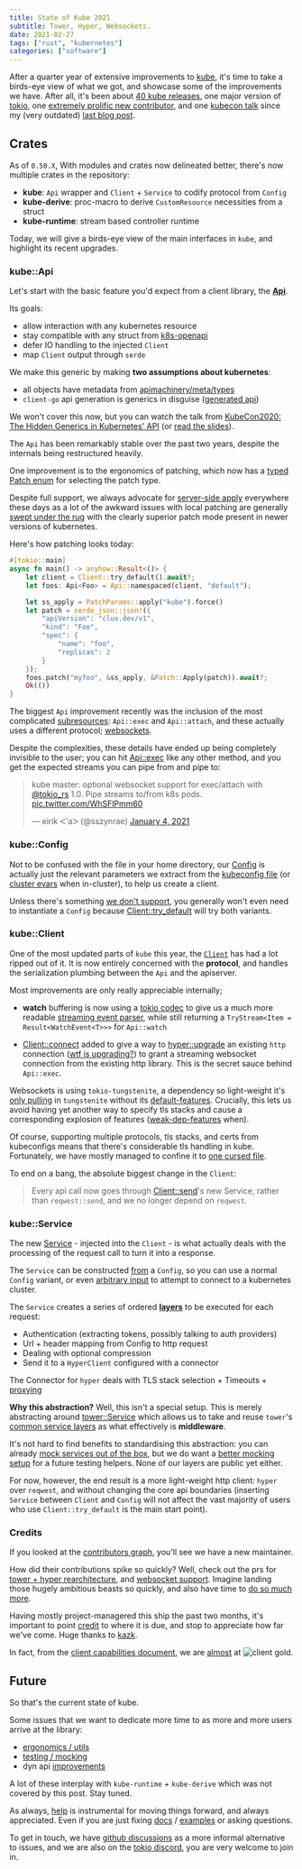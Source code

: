 ```yaml
---
title: State of Kube 2021
subtitle: Tower, Hyper, Websockets.
date: 2021-02-27
tags: ["rust", "kubernetes"]
categories: ["software"]
---
```


After a quarter year of extensive improvements to [kube](https://github.com/clux/kube-rs), it's time to take a birds-eye view of what we got, and showcase some of the improvements we have. After all, it's been about [40 kube releases](https://github.com/clux/kube-rs/releases), one major version of [tokio](https://github.com/tokio-rs/tokio), one [extremely prolific new contributor](https://github.com/clux/kube-rs/graphs/contributors), and one [kubecon talk](https://www.youtube.com/watch?v=JmwnRcc2m2A) since my (very outdated) [last blog post](/post/2019-06-04-towards-a-generic-kube-client).

<!--more-->

## Crates
As of `0.50.X`, With modules and crates now delineated better, there's now multiple crates in the repository:

- **kube**: `Api` wrapper and `Client` + `Service` to codify protocol from `Config`
- **kube-derive**: proc-macro to derive `CustomResource` necessities from a struct
- **kube-runtime**: stream based controller runtime

Today, we will give a birds-eye view of the main interfaces in `kube`, and highlight its recent upgrades.

### kube::Api
Let's start with the basic feature you'd expect from a client library, the **[Api](https://docs.rs/kube/0.50.1/kube/struct.Api.html)**.

Its goals:

- allow interaction with any kubernetes resource
- stay compatible with any struct from [k8s-openapi](https://arnavion.github.io/k8s-openapi/v0.11.x/k8s_openapi/api/index.html)
- defer IO handling to the injected `Client`
- map `Client` output through `serde`


We make this generic by making **two assumptions about kubernetes**:

- all objects have metadata from [apimachinery/meta/types](https://github.com/kubernetes/apimachinery/blob/master/pkg/apis/meta/v1/types.go)
- `client-go` api generation is generics in disguise ([generated api](https://github.com/kubernetes/client-go/tree/master/kubernetes/typed))

We won't cover this now, but you can watch the talk from [KubeCon2020: The Hidden Generics in Kubernetes' API](https://www.youtube.com/watch?v=JmwnRcc2m2A) (or [read the slides](https://clux.github.io/kubecon2020)).

The `Api` has been remarkably stable over the past two years, despite the internals being restructured heavily.

One improvement is to the ergonomics of patching, which now has a [typed Patch enum](https://docs.rs/kube/0.50.1/kube/api/enum.Patch.html) for selecting the patch type.

Despite full support, we always advocate for [server-side apply](https://kubernetes.io/blog/2020/04/01/kubernetes-1.18-feature-server-side-apply-beta-2/) everywhere these days as a lot of the awkward issues with local patching are generally [swept under the rug](https://github.com/kubernetes/kubernetes/issues/58414) with the clearly superior patch mode present in newer versions of kubernetes.

Here's how patching looks today:

```rust
#[tokio::main]
async fn main() -> anyhow::Result<()> {
    let client = Client::try_default().await?;
    let foos: Api<Foo> = Api::namespaced(client, "default");

    let ss_apply = PatchParams::apply("kube").force()
    let patch = serde_json::json!({
        "apiVersion": "clux.dev/v1",
        "kind": "Foo",
        "spec": {
            "name": "foo",
            "replicas": 2
        }
    });
    foos.patch("myfoo", &ss_apply, &Patch::Apply(patch)).await?;
    Ok(())
}
```

The biggest `Api` improvement recently was the inclusion of the most complicated [subresources](https://github.com/clux/kube-rs/blob/master/kube/src/api/subresource.rs): `Api::exec` and `Api::attach`, and these actually uses a different protocol; [websockets](https://github.com/clux/kube-rs/issues/229).

Despite the complexities, these details have ended up being completely invisible to the user; you can hit [Api::exec](https://docs.rs/kube/0.50.1/kube/struct.Api.html#method.exec) like any other method, and you get the expected streams you can pipe from and pipe to:

<blockquote class="twitter-tweet"><p lang="en" dir="ltr">kube master: optional websocket support for exec/attach with <a href="https://twitter.com/tokio_rs?ref_src=twsrc%5Etfw">@tokio_rs</a> 1.0. Pipe streams to/from k8s pods. <a href="https://t.co/WhSFlPmm60">pic.twitter.com/WhSFlPmm60</a></p>&mdash; eirik ᐸ&#39;aᐳ (@sszynrae) <a href="https://twitter.com/sszynrae/status/1346122892707319810?ref_src=twsrc%5Etfw">January 4, 2021</a></blockquote> <script async src="https://platform.twitter.com/widgets.js" charset="utf-8"></script>

### kube::Config
Not to be confused with the file in your home directory, our [Config](https://docs.rs/kube/0.50.1/kube/struct.Config.html) is actually just the relevant parameters we extract from the [kubeconfig file](https://docs.rs/kube/0.50.1/kube/config/struct.Kubeconfig.html) (or [cluster evars](https://docs.rs/kube/0.50.1/kube/struct.Config.html#method.from_cluster_env) when in-cluster), to help us create a client.

Unless there's something [we don't support](https://github.com/clux/kube-rs/issues?q=is%3Aissue+is%3Aopen+label%3Aconfig), you generally won't even need to instantiate a `Config` because [Client::try_default](https://docs.rs/kube/0.50.1/kube/struct.Client.html#method.try_default) will try both variants.

### kube::Client
One of the most updated parts of `kube` this year, the [`Client`](https://docs.rs/kube/0.50.1/kube/struct.Client.html) has had a lot ripped out of it.
It is now entirely concerned with the __protocol__, and handles the serialization plumbing between the `Api` and the apiserver.

Most improvements are only really appreciable internally;

- __watch__ buffering is now using a [tokio codec](https://docs.rs/tokio-util/0.6.3/tokio_util/codec/index.html) to give us a much more readable [streaming event parser](https://docs.rs/kube/0.50.1/src/kube/client/mod.rs.html#204-272), while still returning a `TryStream<Item = Result<WatchEvent<T>>>` for `Api::watch`

- [Client::connect](https://docs.rs/kube/0.50.1/kube/struct.Client.html#method.connect) added to give a way to [hyper::upgrade](https://docs.rs/hyper/0.14.4/hyper/upgrade/index.html) an existing `http` connection ([wtf is upgrading?](https://developer.mozilla.org/en-US/docs/Web/HTTP/Headers/Upgrade)) to grant a streaming websocket connection from the existing http library. This is the secret sauce behind `Api::exec`.

Websockets is using `tokio-tungstenite`, a dependency so light-weight it's [only pulling](https://github.com/snapview/tokio-tungstenite/blob/master/Cargo.toml) in `tungstenite` without its [default-features](https://github.com/snapview/tungstenite-rs/blob/master/Cargo.toml). Crucially, this lets us avoid having yet another way to specify tls stacks and cause a corresponding explosion of features ([weak-dep-features](https://github.com/rust-lang/cargo/issues/8832) when).

Of course, supporting multiple protocols, tls stacks, and certs from kubeconfigs means that there's considerable tls handling in kube. Fortunately, we have mostly managed to confine it to [one cursed file](https://github.com/clux/kube-rs/blob/master/kube/src/service/tls.rs).

To end on a bang, the absolute biggest change in the `Client`:

> Every api call now goes through [Client::send](https://docs.rs/kube/0.50.1/src/kube/client/mod.rs.html#70-91)'s new Service, rather than `reqwest::send`, and we no longer depend on `reqwest`.

### kube::Service
The new [Service](https://docs.rs/kube/0.50.1/kube/struct.Service.html) - injected into the `Client` - is what actually deals with the processing of the request call to turn it into a response.

The `Service` can be constructed [from](https://docs.rs/kube/0.50.1/src/kube/service/mod.rs.html#66-126) a `Config`, so you can use a normal `Config` variant, or even [arbitrary input](https://docs.rs/kube/0.50.1/src/kube/config/mod.rs.html#51-62) to attempt to connect to a kubernetes cluster.

The `Service` creates a series of ordered [__layers__](https://docs.rs/kube/0.50.1/src/kube/service/mod.rs.html#71-125) to be executed for each request:

- Authentication (extracting tokens, possibly talking to auth providers)
- Url + header mapping from Config to http request
- Dealing with optional compression
- Send it to a `HyperClient` configured with a connector

The Connector for `hyper` deals with TLS stack selection + Timeouts + [proxying](https://github.com/clux/kube-rs/pull/438)

__Why this abstraction?__ Well, this isn't a special setup. This is merely abstracting around [tower::Service](https://docs.rs/tower-service/0.3.1/tower_service/trait.Service.html) which allows us to take and reuse `tower`'s [common service layers](https://docs.rs/tower/0.4.6/tower/#modules) as what effectively is __middleware__.

It's not hard to find benefits to standardising this abstraction: you can already [mock services out of the box](https://docs.rs/tower-test/0.4.0/tower_test/macro.assert_request_eq.html), but we do want a [better mocking setup](https://github.com/clux/kube-rs/issues/429#issuecomment-782957601) for a future testing helpers. None of our layers are public yet either.

For now, however, the end result is a more light-weight http client: `hyper` over `reqwest`, and without changing the core api boundaries (inserting `Service` between `Client` and `Config` will not affect the vast majority of users who use `Client::try_default` is the main start point).

### Credits
If you looked at the [contributors graph](https://github.com/clux/kube-rs/graphs/contributors), you'll see we have a new maintainer.

How did their contributions spike so quickly? Well, check out the prs for [tower + hyper rearchitecture](https://github.com/clux/kube-rs/pull/394), and [websocket support](https://github.com/clux/kube-rs/pull/360). Imagine landing those hugely ambitious beasts so quickly, and also have time to [do so much more](https://github.com/clux/kube-rs/pulls?q=is%3Apr+is%3Aclosed+author%3Akazk).

Having mostly project-managered this ship the past two months, it's important to point [credit](https://github.com/clux/kube-rs/pull/411#issuecomment-777086158) to where it is due, and stop to appreciate how far we've come. Huge thanks to [kazk](https://github.com/kazk).

In fact, from the [client capabilities document](https://github.com/kubernetes/community/blob/master/contributors/design-proposals/api-machinery/csi-new-client-library-procedure.md#client-capabilities), we are [almost](https://github.com/clux/kube-rs/issues?q=is%3Aissue+is%3Aopen+label%3Aclient-gold) at <img style="display:inline" alt="client gold" src="https://img.shields.io/badge/Kubernetes%20client-Gold-blue.svg?style=plastic&colorB=FFD700&colorA=306CE8"/>.

## Future
So that's the current state of kube.

Some issues that we want to dedicate more time to as more and more users arrive at the library:

- [ergonomics / utils](https://github.com/clux/kube-rs/issues/428)
- [testing / mocking](https://github.com/clux/kube-rs/issues/429)
- dyn api [improvements](https://github.com/clux/kube-rs/pull/385)

A lot of these interplay with `kube-runtime` + `kube-derive` which was not covered by this post. Stay tuned.

As always, [help](https://github.com/clux/kube-rs/issues?q=is%3Aissue+is%3Aopen+label%3A%22help+wanted%22) is instrumental for moving things forward, and always appreciated. Even if you are just fixing [docs](https://docs.rs/kube/latest/kube/) / [examples](https://github.com/clux/kube-rs/tree/master/examples) or asking questions.

To get in touch, we have [github discussions](https://github.com/clux/kube-rs/discussions/422) as a more informal alternative to issues, and we are also on the [tokio discord](https://discord.gg/tokio), you are very welcome to join in.
